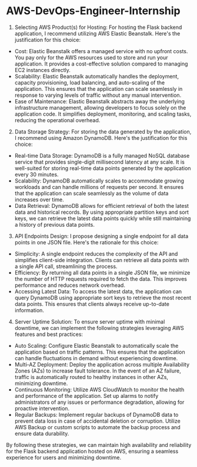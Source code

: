 # AWS-DevOps-Engineer-Internship

1. Selecting AWS Product(s) for Hosting:
For hosting the Flask backend application, I recommend utilizing AWS Elastic Beanstalk. Here's the justification for this choice:

- Cost: Elastic Beanstalk offers a managed service with no upfront costs. You pay only for the AWS resources used to store and run your application. It provides a cost-effective solution compared to managing EC2 instances directly.
- Scalability: Elastic Beanstalk automatically handles the deployment, capacity provisioning, load balancing, and auto-scaling of the application. This ensures that the application can scale seamlessly in response to varying levels of traffic without any manual intervention.
- Ease of Maintenance: Elastic Beanstalk abstracts away the underlying infrastructure management, allowing developers to focus solely on the application code. It simplifies deployment, monitoring, and scaling tasks, reducing the operational overhead.


2. Data Storage Strategy:
For storing the data generated by the application, I recommend using Amazon DynamoDB. Here's the justification for this choice:

- Real-time Data Storage: DynamoDB is a fully managed NoSQL database service that provides single-digit millisecond latency at any scale. It is well-suited for storing real-time data points generated by the application every 30 minutes.
- Scalability: DynamoDB automatically scales to accommodate growing workloads and can handle millions of requests per second. It ensures that the application can scale seamlessly as the volume of data increases over time.
- Data Retrieval: DynamoDB allows for efficient retrieval of both the latest data and historical records. By using appropriate partition keys and sort keys, we can retrieve the latest data points quickly while still maintaining a history of previous data points.


3. API Endpoints Design:
I propose designing a single endpoint for all data points in one JSON file. Here's the rationale for this choice:

- Simplicity: A single endpoint reduces the complexity of the API and simplifies client-side integration. Clients can retrieve all data points with a single API call, streamlining the process.
- Efficiency: By returning all data points in a single JSON file, we minimize the number of HTTP requests required to fetch the data. This improves performance and reduces network overhead.
- Accessing Latest Data: To access the latest data, the application can query DynamoDB using appropriate sort keys to retrieve the most recent data points. This ensures that clients always receive up-to-date information.



4. Server Uptime Solution:
To ensure server uptime with minimal downtime, we can implement the following strategies leveraging AWS features and best practices:

- Auto Scaling: Configure Elastic Beanstalk to automatically scale the application based on traffic patterns. This ensures that the application can handle fluctuations in demand without experiencing downtime.
- Multi-AZ Deployment: Deploy the application across multiple Availability Zones (AZs) to increase fault tolerance. In the event of an AZ failure, traffic is automatically routed to healthy instances in other AZs, minimizing downtime.
- Continuous Monitoring: Utilize AWS CloudWatch to monitor the health and performance of the application. Set up alarms to notify administrators of any issues or performance degradation, allowing for proactive intervention.
- Regular Backups: Implement regular backups of DynamoDB data to prevent data loss in case of accidental deletion or corruption. Utilize AWS Backup or custom scripts to automate the backup process and ensure data durability.

By following these strategies, we can maintain high availability and reliability for the Flask backend application hosted on AWS, ensuring a seamless experience for users and minimizing downtime.

